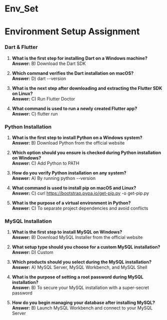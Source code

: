 # Env_Set

# Environment Setup Assignment

### Dart & Flutter

1. **What is the first step for installing Dart on a Windows machine?**  
   **Answer:** B) Download the Dart SDK

2. **Which command verifies the Dart installation on macOS?**  
   **Answer:** D) dart --version

3. **What is the next step after downloading and extracting the Flutter SDK on Linux?**  
   **Answer:** C) Run Flutter Doctor

4. **What command is used to run a newly created Flutter app?**  
   **Answer:** C) flutter run

### Python Installation

1. **What is the first step to install Python on a Windows system?**  
   **Answer:** B) Download Python from the official website

2. **Which option should you ensure is checked during Python installation on Windows?**  
   **Answer:** C) Add Python to PATH

3. **How do you verify Python installation on any system?**  
   **Answer:** A) By running python --version

4. **What command is used to install pip on macOS and Linux?**  
   **Answer:** C) curl https://bootstrap.pypa.io/get-pip.py -o get-pip.py

5. **What is the purpose of a virtual environment in Python?**  
   **Answer:** C) To separate project dependencies and avoid conflicts

### MySQL Installation

1. **What is the first step to install MySQL on Windows?**  
   **Answer:** B) Download MySQL Installer from the official website

2. **What setup type should you choose for a custom MySQL installation?**  
   **Answer:** D) Custom

3. **Which products should you select during the MySQL installation?**  
   **Answer:** A) MySQL Server, MySQL Workbench, and MySQL Shell

4. **What is the purpose of setting a root password during MySQL installation?**  
   **Answer:** B) To secure your MySQL installation with a super-secret password

5. **How do you begin managing your database after installing MySQL?**  
   **Answer:** B) Launch MySQL Workbench and connect to your MySQL Server
